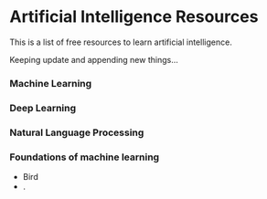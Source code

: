# Artificial Intelligence Resources


This is a list of free resources to learn artificial intelligence.

Keeping update and appending new things...

### Machine Learning


### Deep Learning



### Natural Language Processing


### Foundations of machine learning

<ul>
<li>Bird</li>
<li><a href="https://www.youtube.com/" title="Mathematical Foundations of Machine Learning"> </a>.</li>
</ul>
